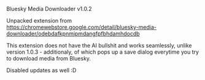 Bluesky Media Downloader v1.0.2

Unpacked extension from https://chromewebstore.google.com/detail/bluesky-media-downloader/odebdafkpnmipmdangfpfbhdamhdocdb 

This extension does not have the AI bullshit and works seamlessly, unlike version 1.0.3 - additionaly, of which pops up a save dialog everytime you try to download media from Bluesky.

Disabled updates as well :D
